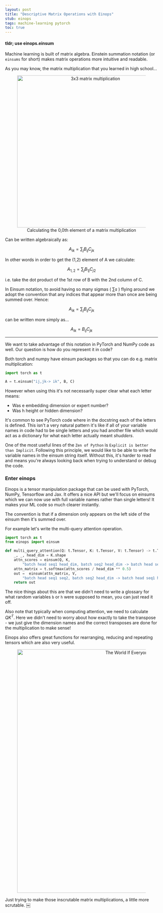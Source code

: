 ```yaml
---
layout: post
title: "Descriptive Matrix Operations with Einops"
stub: einops
tags: machine-learning pytorch
toc: true
---
```


#### tldr; use einops.einsum

Machine learning is built of matrix algebra. Einstein summation notation (or
`einsums` for short) makes matrix operations more intuitive and readable.

As you may know, the matrix multiplication that you learned in high school...

<div align="center">
  <figure>
    <img src="/blog/images/einops/matmul.png" width="500" alt="3x3 matrix multiplication">
    <figcaption>Calculating the 0,0th element of a matrix multiplication </figcaption>
    </figure>
</div>

Can be written algebraically as:

$$A_{ik} = \sum_j B_{ij} C_{jk}$$

In other words in order to get the (1,2) element of A we calculate:

$$A_{1,2} = \sum_j B_{1j} C_{j2}$$

i.e. take the dot product of the 1st row of B with the 2nd column of C.

In Einsum notation, to avoid having so many sigmas ( $\sum s$ ) flying around we
adopt the convention that any indices that appear more than once are being
summed over. Hence:

$$A_{ik} = \sum_j B_{ij} C_{jk}$$

can be written more simply as...

$$A_{ik} = B_{ij} C_{jk}$$

---

We want to take advantage of this notation in PyTorch and NumPy code as well.
Our question is how do you represent it in code?

Both torch and numpy have einsum packages so that you can do e.g. matrix
multiplication:

```python
import torch as t

A = t.einsum("ij,jk-> ik", B, C)
```

However when using this it's not necessarily super clear what each letter means:

- Was e embedding dimension or expert number?
- Was h height or hidden dimension?

It's common to see PyTorch code where in the docstring each of the letters is
defined. This isn't a very natural pattern it's like if all of your variable
names in code had to be single letters and you had another file which would act
as a dictionary for what each letter actually meant _shudders_.

One of the most useful lines of the `Zen of Python` is
`Explicit is better than Implicit`. Following this principle, we would like to
be able to write the variable names in the einsum string itself. Without this,
it's harder to read and means you're always looking back when trying to
understand or debug the code.

### Enter einops

Einops is a tensor manipulation package that can be used with PyTorch, NumPy,
Tensorflow and Jax. It offers a nice API but we'll focus on einsums which we can
now use with full variable names rather than single letters! It makes your ML
code so much clearer instantly.

The convention is that if a dimension only appears on the left side of the
einsum then it's summed over.

For example let's write the multi-query attention operation.

```python
import torch as t
from einops import einsum

def multi_query_attention(Q: t.Tensor, K: t.Tensor, V: t.Tensor) -> t.Tensor
    _, _, head_dim = K.shape
    attn_scores = einsum(Q, K,
        "batch head seq1 head_dim, batch seq2 head_dim -> batch head seq1 seq2")
    attn_matrix = t.softmax(attn_scores / head_dim ** 0.5)
    out =  einsum(attn_matrix, V,
        "batch head seq1 seq2, batch seq2 head_dim -> batch head seq1 head_dim")
    return out

```

The nice things about this are that we didn't need to write a glossary for what
random variables `b` or `h` were supposed to mean, you can just read it off.

Also note that typically when computing attention, we need to calculate $QK^T$.
Here we didn't need to worry about how exactly to take the transpose - we just
give the dimension names and the correct transposes are done for the
multiplication to make sense!

Einops also offers great functions for rearranging, reducing and repeating
tensors which are also very useful.

<div align="center">
  <figure>
    <img src="/blog/images/einops/if_everyone_used_einops.png" width="800" alt="The World If Everyone Used Einops">
    <figcaption></figcaption>
    </figure>
</div>

Just trying to make those inscrutable matrix multiplications, a little more
scrutable. ￼

